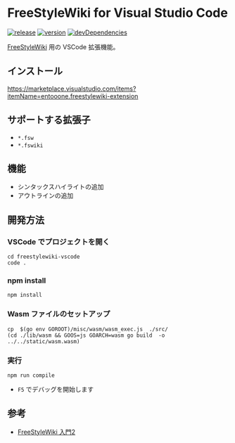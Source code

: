 # FreeStyleWiki for Visual Studio Code

[![release](https://img.shields.io/github/workflow/status/entooone/freestylewiki-vscode/release?label=release&logo=github)](https://github.com/entooone/freestylewiki-vscode/actions?query=workflow%3Arelease)
[![version](https://img.shields.io/vscode-marketplace/v/entooone.freestylewiki-extension.svg?style=flat&logo=visual%20studio%20code&label=vscode%20marketplace)](https://marketplace.visualstudio.com/items?itemName=entooone.freestylewiki-extension)
[![devDependencies](https://img.shields.io/david/dev/entooone/freestylewiki-vscode?label=devDependencies&logo=node.js&logoColor=white)](https://david-dm.org/entooone/freestylewiki-vscode?type=dev)

[FreeStyleWiki](https://fswiki.osdn.jp/cgi-bin/wiki.cgi) 用の VSCode 拡張機能。

## インストール

https://marketplace.visualstudio.com/items?itemName=entooone.freestylewiki-extension

## サポートする拡張子

- `*.fsw`
- `*.fswiki`

## 機能

- シンタックスハイライトの追加
- アウトラインの追加

## 開発方法

### VSCode でプロジェクトを開く

```
cd freestylewiki-vscode
code .
```

### npm install

```
npm install
```

### Wasm ファイルのセットアップ

```
cp  $(go env GOROOT)/misc/wasm/wasm_exec.js  ./src/
(cd ./lib/wasm && GOOS=js GOARCH=wasm go build  -o ../../static/wasm.wasm)
```

### 実行

```
npm run compile
```

- `F5` でデバッグを開始します


## 参考

- [FreeStyleWiki 入門2](http://sumidagawa-shimizu.com/jugyo/wiki/wiki.cgi/teacher/GuideFSW?page=FreeStyleWiki+%C6%FE%CC%E72)
